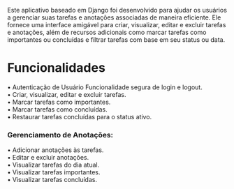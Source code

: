 Este aplicativo baseado em Django foi desenvolvido para ajudar os usuários a gerenciar suas tarefas e anotações associadas de maneira eficiente. Ele fornece uma interface amigável para criar, visualizar, editar e excluir tarefas e anotações, além de recursos adicionais como marcar tarefas como importantes ou concluídas e filtrar tarefas com base em seu status ou data.  


# Funcionalidades  

• Autenticação de Usuário Funcionalidade segura de login e logout.  
• Criar, visualizar, editar e excluir tarefas.  
• Marcar tarefas como importantes.  
• Marcar tarefas como concluídas.  
• Restaurar tarefas concluídas para o status ativo.  

### Gerenciamento de Anotações:
• Adicionar anotações às tarefas.  
• Editar e excluir anotações.   
• Visualizar tarefas do dia atual.  
• Visualizar tarefas importantes.  
• Visualizar tarefas concluídas.  
